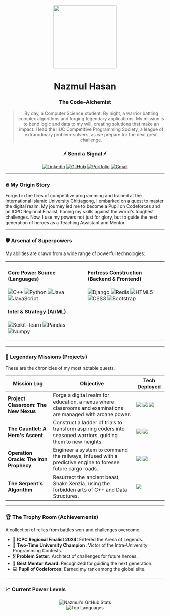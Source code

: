 <div id="header" align="center">
  <img src="https://media.giphy.com/media/qgQUggAC3Pfv687qPC/giphy.gif" width="200"/>

  <h1>Nazmul Hasan</h1>
  <h3>The Code-Alchemist</h3>
  
  > By day, a Computer Science student. By night, a warrior battling complex algorithms and forging legendary applications. My mission is to bend logic and data to my will, creating solutions that make an impact. I lead the IIUC Competitive Programming Society, a league of extraordinary problem-solvers, as we prepare for the next great challenge.
  
</div>

<div id="socials" align="center">
  <h3>⚡ Send a Signal ⚡</h3>
  <!-- Replace the links with your actual profile URLs -->
  <a href="https://www.linkedin.com/in/nazmul-hasan-1329511aa/" target="_blank"><img src="https://img.shields.io/badge/LinkedIn-0077B5?style=for-the-badge&logo=linkedin&logoColor=white" alt="LinkedIn"/></a>
  <a href="https://github.com/hasan-nazmul" target="_blank"><img src="https://img.shields.io/badge/GitHub-181717?style=for-the-badge&logo=github&logoColor=white" alt="GitHub"/></a>
  <a href="https://nazmul-hasan-s-pratfolio.netlify.app/" target="_blank"><img src="https://img.shields.io/badge/Hero_Archives-FFD700?style=for-the-badge&logo=Buffer&logoColor=black" alt="Portfolio"/></a>
  <a href="mailto:nh2826239@gmail.com"><img src="https://img.shields.io/badge/Summon_Me-D14836?style=for-the-badge&logo=gmail&logoColor=white" alt="Gmail"/></a>
</div>

---

### 🔥 My Origin Story

Forged in the fires of competitive programming and trained at the International Islamic University Chittagong, I embarked on a quest to master the digital realm. My journey led me to become a Pupil on Codeforces and an ICPC Regional Finalist, honing my skills against the world's toughest challenges. Now, I use my powers not just for glory, but to guide the next generation of heroes as a Teaching Assistant and Mentor.

---

### 🛡️ Arsenal of Superpowers

My abilities are drawn from a wide range of powerful technologies:

<table>
  <tr>
    <td valign="top" width="50%">
      <h4>Core Power Source (Languages)</h4>
      <p align="left">
        <img src="https://img.shields.io/badge/C%2B%2B-00599C?style=for-the-badge&logo=c%2B%2B&logoColor=white" alt="C++"/>
        <img src="https://img.shields.io/badge/Python-3776AB?style=for-the-badge&logo=python&logoColor=white" alt="Python"/>
        <img src="https://img.shields.io/badge/Java-ED8B00?style=for-the-badge&logo=java&logoColor=white" alt="Java"/>
        <img src="https://img.shields.io/badge/JavaScript-F7DF1E?style=for-the-badge&logo=javascript&logoColor=black" alt="JavaScript"/>
      </p>
      <h4>Intel & Strategy (AI/ML)</h4>
      <p align="left">
        <img src="https://img.shields.io/badge/scikit--learn-F7931E?style=for-the-badge&logo=scikit-learn&logoColor=white" alt="Scikit-learn"/>
        <img src="https://img.shields.io/badge/Pandas-150458?style=for-the-badge&logo=pandas&logoColor=white" alt="Pandas"/>
        <img src="https://img.shields.io/badge/Numpy-013243?style=for-the-badge&logo=numpy&logoColor=white" alt="Numpy"/>
      </p>
    </td>
    <td valign="top" width="50%">
      <h4>Fortress Construction (Backend & Frontend)</h4>
      <p align="left">
        <img src="https://img.shields.io/badge/Django-092E20?style=for-the-badge&logo=django&logoColor=white" alt="Django"/>
        <img src="https://img.shields.io/badge/Redis-DC382D?style=for-the-badge&logo=redis&logoColor=white" alt="Redis"/>
        <img src="https://img.shields.io/badge/HTML5-E34F26?style=for-the-badge&logo=html5&logoColor=white" alt="HTML5"/>
        <img src="https://img.shields.io/badge/CSS3-1572B6?style=for-the-badge&logo=css3&logoColor=white" alt="CSS3"/>
        <img src="https://img.shields.io/badge/Bootstrap-7952B3?style=for-the-badge&logo=bootstrap&logoColor=white" alt="Bootstrap"/>
      </p>
    </td>
  </tr>
</table>

---

### 🚀 Legendary Missions (Projects)

These are the chronicles of my most notable quests.

| Mission Log                               | Objective                                                                                                | Tech Deployed                                                                                                                                                                                                                                                         |
| ----------------------------------------- | -------------------------------------------------------------------------------------------------------- | --------------------------------------------------------------------------------------------------------------------------------------------------------------------------------------------------------------------------------------------------------------------- |
| **Project Classroom: The New Nexus**      | Forge a digital realm for education, a nexus where classrooms and examinations are managed with arcane power. | <img src="https://img.shields.io/badge/Django-092E20?style=flat&logo=django&logoColor=white"/> <img src="https://img.shields.io/badge/Redis-DC382D?style=flat&logo=redis&logoColor=white"/> <img src="https://img.shields.io/badge/JavaScript-F7DF1E?style=flat&logo=javascript&logoColor=black"/> |
| **The Gauntlet: A Hero's Ascent**         | Construct a ladder of trials to transform aspiring coders into seasoned warriors, guiding them to new heights. | <img src="https://img.shields.io/badge/HTML5-E34F26?style=flat&logo=html5&logoColor=white"/> <img src="https://img.shields.io/badge/CSS3-1572B6?style=flat&logo=css3&logoColor=white"/>                                                                                    |
| **Operation Oracle: The Iron Prophecy**   | Engineer a system to command the railways, infused with a predictive engine to foresee future cargo loads.   | <img src="https://img.shields.io/badge/Django-092E20?style=flat&logo=django&logoColor=white"/> <img src="https://img.shields.io/badge/scikit--learn-F7931E?style=flat&logo=scikit-learn&logoColor=white"/>                                                                |
| **The Serpent's Algorithm**               | Resurrect the ancient beast, Snake Xenzia, using the forbidden arts of C++ and Data Structures.            | <img src="https://img.shields.io/badge/C%2B%2B-00599C?style=flat&logo=c%2B%2B&logoColor=white"/>                                                                                                                                                                     |

---

### 🏆 The Trophy Room (Achievements)

A collection of relics from battles won and challenges overcome.

- 🏅 **ICPC Regional Finalist 2024:** Entered the Arena of Legends.
- 🥇 **Two-Time University Champion:** Victor of the Intra-University Programming Contests.
- 🎖️ **Problem Setter:** Architect of challenges for future heroes.
- 🌟 **Best Mentor Award:** Recognized for guiding the next generation.
- 💻 **Pupil of Codeforces:** Earned my rank among the global elite.

---

### 📈 Current Power Levels

<p align="center">
  <!-- Replace `hasan-nazmul` with your GitHub username -->
  <img src="https://github-readme-stats.vercel.app/api?username=hasan-nazmul&show_icons=true&theme=radical&include_all_commits=true&count_private=true" alt="Nazmul's GitHub Stats"/>
  <br/>
  <img src="https://github-readme-stats.vercel.app/api/top-langs/?username=hasan-nazmul&layout=compact&langs_count=8&theme=radical" alt="Top Languages"/>
</p>
